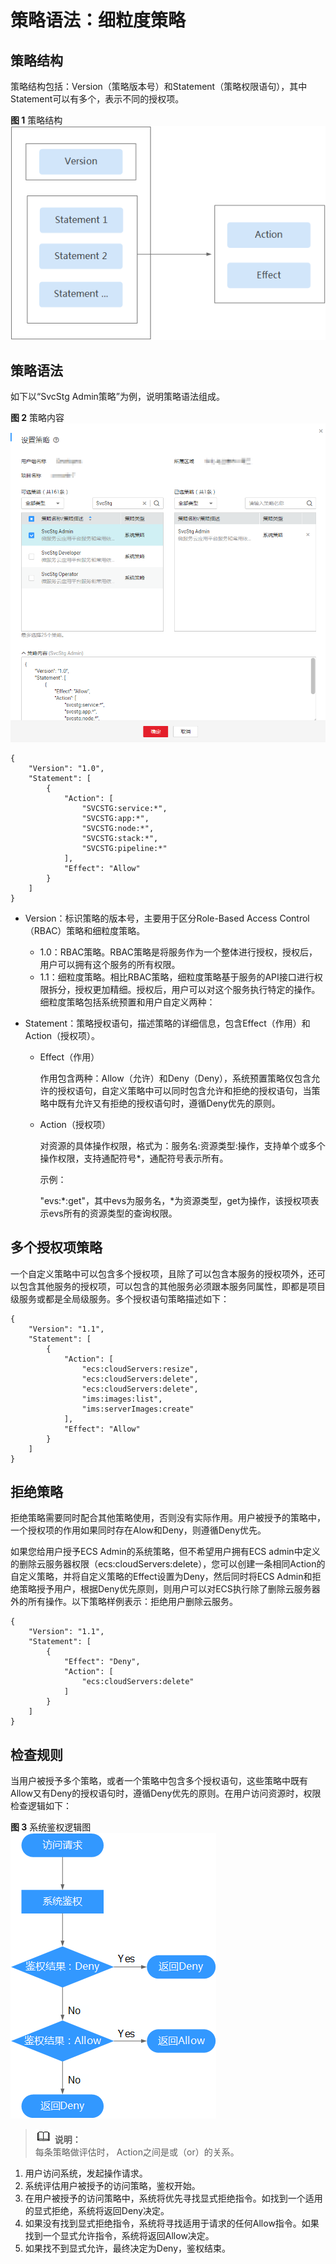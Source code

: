 # 策略语法：细粒度策略<a name="cpts_01_0073"></a>

## 策略结构<a name="section186971812173318"></a>

策略结构包括：Version（策略版本号）和Statement（策略权限语句），其中Statement可以有多个，表示不同的授权项。

**图 1**  策略结构<a name="fig8199242142918"></a>  
![](figures/策略结构.png "策略结构")

## 策略语法<a name="section20110818341"></a>

如下以“SvcStg Admin策略”为例，说明策略语法组成。

**图 2**  策略内容<a name="fig612271715298"></a>  
![](figures/策略内容.png "策略内容")

```
{
    "Version": "1.0",
    "Statement": [
        {
            "Action": [
                "SVCSTG:service:*",
                "SVCSTG:app:*",
                "SVCSTG:node:*",
                "SVCSTG:stack:*",
                "SVCSTG:pipeline:*"
            ],
            "Effect": "Allow"
        }
    ]
}

```

-   Version：标识策略的版本号，主要用于区分Role-Based Access Control（RBAC）策略和细粒度策略。
    -   1.0：RBAC策略。RBAC策略是将服务作为一个整体进行授权，授权后，用户可以拥有这个服务的所有权限。
    -   1.1：细粒度策略。相比RBAC策略，细粒度策略基于服务的API接口进行权限拆分，授权更加精细。授权后，用户可以对这个服务执行特定的操作。细粒度策略包括系统预置和用户自定义两种：

-   Statement：策略授权语句，描述策略的详细信息，包含Effect（作用）和Action（授权项）。
    -   Effect（作用）

        作用包含两种：Allow（允许）和Deny（Deny），系统预置策略仅包含允许的授权语句，自定义策略中可以同时包含允许和拒绝的授权语句，当策略中既有允许又有拒绝的授权语句时，遵循Deny优先的原则。

    -   Action（授权项）

        对资源的具体操作权限，格式为：服务名:资源类型:操作，支持单个或多个操作权限，支持通配符号\*，通配符号表示所有。

        示例：

        "evs:\*:get"，其中evs为服务名，\*为资源类型，get为操作，该授权项表示evs所有的资源类型的查询权限。



## 多个授权项策略<a name="section18912358134413"></a>

一个自定义策略中可以包含多个授权项，且除了可以包含本服务的授权项外，还可以包含其他服务的授权项，可以包含的其他服务必须跟本服务同属性，即都是项目级服务或都是全局级服务。多个授权语句策略描述如下：

```
{
    "Version": "1.1",
    "Statement": [
        {
            "Action": [
                "ecs:cloudServers:resize",
                "ecs:cloudServers:delete",
                "ecs:cloudServers:delete",
                "ims:images:list",
                "ims:serverImages:create"
            ],
            "Effect": "Allow"
        }
    ]
}
```

## 拒绝策略<a name="section4736536134610"></a>

拒绝策略需要同时配合其他策略使用，否则没有实际作用。用户被授予的策略中，一个授权项的作用如果同时存在Alow和Deny，则遵循Deny优先。

如果您给用户授予ECS Admin的系统策略，但不希望用户拥有ECS admin中定义的删除云服务器权限（ecs:cloudServers:delete），您可以创建一条相同Action的自定义策略，并将自定义策略的Effect设置为Deny，然后同时将ECS Admin和拒绝策略授予用户，根据Deny优先原则，则用户可以对ECS执行除了删除云服务器外的所有操作。以下策略样例表示：拒绝用户删除云服务。

```
{
    "Version": "1.1",
    "Statement": [
        {
            "Effect": "Deny",
            "Action": [
                "ecs:cloudServers:delete"
            ]
        }
    ]
}
```

## 检查规则<a name="section22257755117"></a>

当用户被授予多个策略，或者一个策略中包含多个授权语句，这些策略中既有Allow又有Deny的授权语句时，遵循Deny优先的原则。在用户访问资源时，权限检查逻辑如下：

**图 3**  系统鉴权逻辑图<a name="fig299125317515"></a>  
![](figures/系统鉴权逻辑图.png "系统鉴权逻辑图")

>![](public_sys-resources/icon-note.gif) **说明：**   
>每条策略做评估时， Action之间是或（or）的关系。  

1.  用户访问系统，发起操作请求。
2.  系统评估用户被授予的访问策略，鉴权开始。
3.  在用户被授予的访问策略中，系统将优先寻找显式拒绝指令。如找到一个适用的显式拒绝，系统将返回Deny决定。
4.  如果没有找到显式拒绝指令，系统将寻找适用于请求的任何Allow指令。如果找到一个显式允许指令，系统将返回Allow决定。
5.  如果找不到显式允许，最终决定为Deny，鉴权结束。

